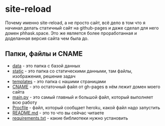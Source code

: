 # site-reload

Почему именно site-reload, а не просто сайт, всё дело в том что я начинал делать статичный сайт на github-pages и даже
сделал для него домен phhask.space. Это же является более проработанная и доделанная версия сайта чем была до.

## Папки, файлы и CNAME

- [data](data) - это папка с базой данных
- [static](static) - это папка со статическими данными, там файлы, изображения, решение задач
- [templates](templates) - это папка с нашими страницами
- [CNAME](CNAME) - это остаточный файл от gh-pages в нём лежит домен моего сайта
- [main.py](main.py) - это самый главный и большой файл, который выполняет всю работу
- [Procfile](Procfile) - файл, который сообщает heroku, какой файл надо запустить
- [README.md](README.md) - это то что вы сейчас читаете
- [requirements.txt](requirements.txt) - какие библиотеки нужно установить


